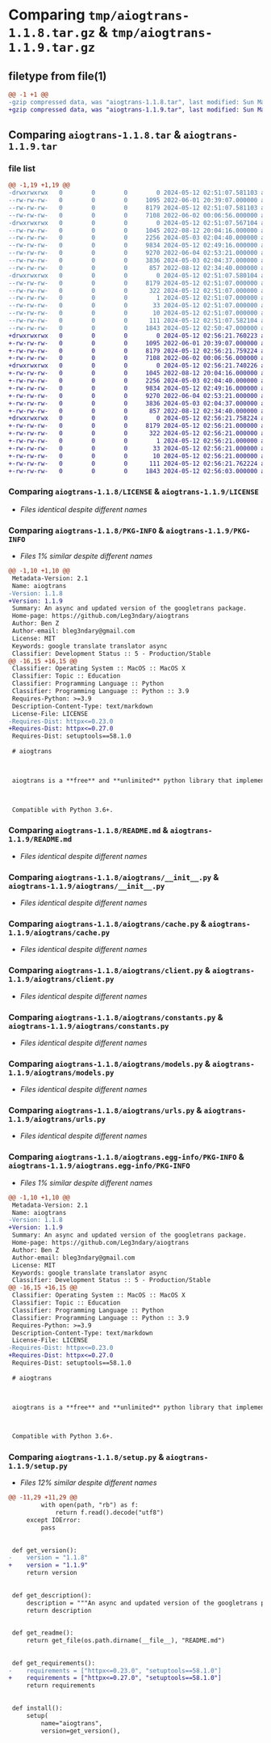 # Comparing `tmp/aiogtrans-1.1.8.tar.gz` & `tmp/aiogtrans-1.1.9.tar.gz`

## filetype from file(1)

```diff
@@ -1 +1 @@
-gzip compressed data, was "aiogtrans-1.1.8.tar", last modified: Sun May 12 02:51:07 2024, max compression
+gzip compressed data, was "aiogtrans-1.1.9.tar", last modified: Sun May 12 02:56:21 2024, max compression
```

## Comparing `aiogtrans-1.1.8.tar` & `aiogtrans-1.1.9.tar`

### file list

```diff
@@ -1,19 +1,19 @@
-drwxrwxrwx   0        0        0        0 2024-05-12 02:51:07.581103 aiogtrans-1.1.8/
--rw-rw-rw-   0        0        0     1095 2022-06-01 20:39:07.000000 aiogtrans-1.1.8/LICENSE
--rw-rw-rw-   0        0        0     8179 2024-05-12 02:51:07.581103 aiogtrans-1.1.8/PKG-INFO
--rw-rw-rw-   0        0        0     7108 2022-06-02 00:06:56.000000 aiogtrans-1.1.8/README.md
-drwxrwxrwx   0        0        0        0 2024-05-12 02:51:07.567104 aiogtrans-1.1.8/aiogtrans/
--rw-rw-rw-   0        0        0     1045 2022-08-12 20:04:16.000000 aiogtrans-1.1.8/aiogtrans/__init__.py
--rw-rw-rw-   0        0        0     2256 2024-05-03 02:04:40.000000 aiogtrans-1.1.8/aiogtrans/cache.py
--rw-rw-rw-   0        0        0     9834 2024-05-12 02:49:16.000000 aiogtrans-1.1.8/aiogtrans/client.py
--rw-rw-rw-   0        0        0     9270 2022-06-04 02:53:21.000000 aiogtrans-1.1.8/aiogtrans/constants.py
--rw-rw-rw-   0        0        0     3836 2024-05-03 02:04:37.000000 aiogtrans-1.1.8/aiogtrans/models.py
--rw-rw-rw-   0        0        0      857 2022-08-12 02:34:40.000000 aiogtrans-1.1.8/aiogtrans/urls.py
-drwxrwxrwx   0        0        0        0 2024-05-12 02:51:07.580104 aiogtrans-1.1.8/aiogtrans.egg-info/
--rw-rw-rw-   0        0        0     8179 2024-05-12 02:51:07.000000 aiogtrans-1.1.8/aiogtrans.egg-info/PKG-INFO
--rw-rw-rw-   0        0        0      322 2024-05-12 02:51:07.000000 aiogtrans-1.1.8/aiogtrans.egg-info/SOURCES.txt
--rw-rw-rw-   0        0        0        1 2024-05-12 02:51:07.000000 aiogtrans-1.1.8/aiogtrans.egg-info/dependency_links.txt
--rw-rw-rw-   0        0        0       33 2024-05-12 02:51:07.000000 aiogtrans-1.1.8/aiogtrans.egg-info/requires.txt
--rw-rw-rw-   0        0        0       10 2024-05-12 02:51:07.000000 aiogtrans-1.1.8/aiogtrans.egg-info/top_level.txt
--rw-rw-rw-   0        0        0      111 2024-05-12 02:51:07.582104 aiogtrans-1.1.8/setup.cfg
--rw-rw-rw-   0        0        0     1843 2024-05-12 02:50:47.000000 aiogtrans-1.1.8/setup.py
+drwxrwxrwx   0        0        0        0 2024-05-12 02:56:21.760223 aiogtrans-1.1.9/
+-rw-rw-rw-   0        0        0     1095 2022-06-01 20:39:07.000000 aiogtrans-1.1.9/LICENSE
+-rw-rw-rw-   0        0        0     8179 2024-05-12 02:56:21.759224 aiogtrans-1.1.9/PKG-INFO
+-rw-rw-rw-   0        0        0     7108 2022-06-02 00:06:56.000000 aiogtrans-1.1.9/README.md
+drwxrwxrwx   0        0        0        0 2024-05-12 02:56:21.740226 aiogtrans-1.1.9/aiogtrans/
+-rw-rw-rw-   0        0        0     1045 2022-08-12 20:04:16.000000 aiogtrans-1.1.9/aiogtrans/__init__.py
+-rw-rw-rw-   0        0        0     2256 2024-05-03 02:04:40.000000 aiogtrans-1.1.9/aiogtrans/cache.py
+-rw-rw-rw-   0        0        0     9834 2024-05-12 02:49:16.000000 aiogtrans-1.1.9/aiogtrans/client.py
+-rw-rw-rw-   0        0        0     9270 2022-06-04 02:53:21.000000 aiogtrans-1.1.9/aiogtrans/constants.py
+-rw-rw-rw-   0        0        0     3836 2024-05-03 02:04:37.000000 aiogtrans-1.1.9/aiogtrans/models.py
+-rw-rw-rw-   0        0        0      857 2022-08-12 02:34:40.000000 aiogtrans-1.1.9/aiogtrans/urls.py
+drwxrwxrwx   0        0        0        0 2024-05-12 02:56:21.758224 aiogtrans-1.1.9/aiogtrans.egg-info/
+-rw-rw-rw-   0        0        0     8179 2024-05-12 02:56:21.000000 aiogtrans-1.1.9/aiogtrans.egg-info/PKG-INFO
+-rw-rw-rw-   0        0        0      322 2024-05-12 02:56:21.000000 aiogtrans-1.1.9/aiogtrans.egg-info/SOURCES.txt
+-rw-rw-rw-   0        0        0        1 2024-05-12 02:56:21.000000 aiogtrans-1.1.9/aiogtrans.egg-info/dependency_links.txt
+-rw-rw-rw-   0        0        0       33 2024-05-12 02:56:21.000000 aiogtrans-1.1.9/aiogtrans.egg-info/requires.txt
+-rw-rw-rw-   0        0        0       10 2024-05-12 02:56:21.000000 aiogtrans-1.1.9/aiogtrans.egg-info/top_level.txt
+-rw-rw-rw-   0        0        0      111 2024-05-12 02:56:21.762224 aiogtrans-1.1.9/setup.cfg
+-rw-rw-rw-   0        0        0     1843 2024-05-12 02:56:03.000000 aiogtrans-1.1.9/setup.py
```

### Comparing `aiogtrans-1.1.8/LICENSE` & `aiogtrans-1.1.9/LICENSE`

 * *Files identical despite different names*

### Comparing `aiogtrans-1.1.8/PKG-INFO` & `aiogtrans-1.1.9/PKG-INFO`

 * *Files 1% similar despite different names*

```diff
@@ -1,10 +1,10 @@
 Metadata-Version: 2.1
 Name: aiogtrans
-Version: 1.1.8
+Version: 1.1.9
 Summary: An async and updated version of the googletrans package.
 Home-page: https://github.com/Leg3ndary/aiogtrans
 Author: Ben Z
 Author-email: bleg3ndary@gmail.com
 License: MIT
 Keywords: google translate translator async
 Classifier: Development Status :: 5 - Production/Stable
@@ -16,15 +16,15 @@
 Classifier: Operating System :: MacOS :: MacOS X
 Classifier: Topic :: Education
 Classifier: Programming Language :: Python
 Classifier: Programming Language :: Python :: 3.9
 Requires-Python: >=3.9
 Description-Content-Type: text/markdown
 License-File: LICENSE
-Requires-Dist: httpx<=0.23.0
+Requires-Dist: httpx<=0.27.0
 Requires-Dist: setuptools==58.1.0
 
 # aiogtrans
 
 aiogtrans is a **free** and **unlimited** python library that implements the Google Translate API asynchronously. This uses the [Google Translate Ajax API](https://translate.google.com>) and [httpx](https://www.python-httpx.org) to make api calls.
 
 Compatible with Python 3.6+.
```

### Comparing `aiogtrans-1.1.8/README.md` & `aiogtrans-1.1.9/README.md`

 * *Files identical despite different names*

### Comparing `aiogtrans-1.1.8/aiogtrans/__init__.py` & `aiogtrans-1.1.9/aiogtrans/__init__.py`

 * *Files identical despite different names*

### Comparing `aiogtrans-1.1.8/aiogtrans/cache.py` & `aiogtrans-1.1.9/aiogtrans/cache.py`

 * *Files identical despite different names*

### Comparing `aiogtrans-1.1.8/aiogtrans/client.py` & `aiogtrans-1.1.9/aiogtrans/client.py`

 * *Files identical despite different names*

### Comparing `aiogtrans-1.1.8/aiogtrans/constants.py` & `aiogtrans-1.1.9/aiogtrans/constants.py`

 * *Files identical despite different names*

### Comparing `aiogtrans-1.1.8/aiogtrans/models.py` & `aiogtrans-1.1.9/aiogtrans/models.py`

 * *Files identical despite different names*

### Comparing `aiogtrans-1.1.8/aiogtrans/urls.py` & `aiogtrans-1.1.9/aiogtrans/urls.py`

 * *Files identical despite different names*

### Comparing `aiogtrans-1.1.8/aiogtrans.egg-info/PKG-INFO` & `aiogtrans-1.1.9/aiogtrans.egg-info/PKG-INFO`

 * *Files 1% similar despite different names*

```diff
@@ -1,10 +1,10 @@
 Metadata-Version: 2.1
 Name: aiogtrans
-Version: 1.1.8
+Version: 1.1.9
 Summary: An async and updated version of the googletrans package.
 Home-page: https://github.com/Leg3ndary/aiogtrans
 Author: Ben Z
 Author-email: bleg3ndary@gmail.com
 License: MIT
 Keywords: google translate translator async
 Classifier: Development Status :: 5 - Production/Stable
@@ -16,15 +16,15 @@
 Classifier: Operating System :: MacOS :: MacOS X
 Classifier: Topic :: Education
 Classifier: Programming Language :: Python
 Classifier: Programming Language :: Python :: 3.9
 Requires-Python: >=3.9
 Description-Content-Type: text/markdown
 License-File: LICENSE
-Requires-Dist: httpx<=0.23.0
+Requires-Dist: httpx<=0.27.0
 Requires-Dist: setuptools==58.1.0
 
 # aiogtrans
 
 aiogtrans is a **free** and **unlimited** python library that implements the Google Translate API asynchronously. This uses the [Google Translate Ajax API](https://translate.google.com>) and [httpx](https://www.python-httpx.org) to make api calls.
 
 Compatible with Python 3.6+.
```

### Comparing `aiogtrans-1.1.8/setup.py` & `aiogtrans-1.1.9/setup.py`

 * *Files 12% similar despite different names*

```diff
@@ -11,29 +11,29 @@
         with open(path, "rb") as f:
             return f.read().decode("utf8")
     except IOError:
         pass
 
 
 def get_version():
-    version = "1.1.8"
+    version = "1.1.9"
     return version
 
 
 def get_description():
     description = """An async and updated version of the googletrans package."""
     return description
 
 
 def get_readme():
     return get_file(os.path.dirname(__file__), "README.md")
 
 
 def get_requirements():
-    requirements = ["httpx<=0.23.0", "setuptools==58.1.0"]
+    requirements = ["httpx<=0.27.0", "setuptools==58.1.0"]
     return requirements
 
 
 def install():
     setup(
         name="aiogtrans",
         version=get_version(),
```

